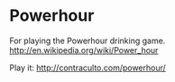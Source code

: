 Powerhour
=========

For playing the Powerhour drinking game. http://en.wikipedia.org/wiki/Power_hour

Play it: http://contraculto.com/powerhour/
